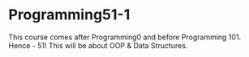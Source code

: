 # Programming51-1
This course comes after Programming0 and before Programming 101. Hence - 51! This will be about OOP &amp; Data Structures.
